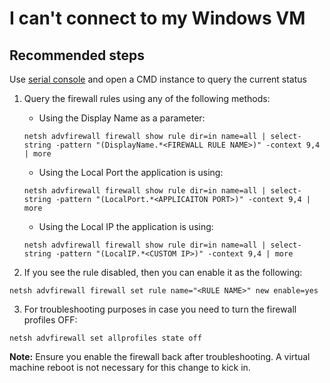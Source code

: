 <properties  
	pageTitle="I can't connect to my Windows VM"
	description="I can't connect to my Windows VM"
	service=""
	resource=""
	authors="manavis"
	displayOrder="38"
	selfHelpType="generic"
	supportTopicIds="32615534"
	resourceTags=""
	productPesIds="14749"
	cloudEnvironments="public"
/>

# I can't connect to my Windows VM

## **Recommended steps**

Use [serial console](data-blade:Microsoft_Azure_Compute.SerialConsoleBlade.resourceId.$resourceId) and open a CMD instance to query the current status

1. Query the firewall rules using any of the following methods:

	* Using the Display Name as a parameter:
	```   
	netsh advfirewall firewall show rule dir=in name=all | select-string -pattern "(DisplayName.*<FIREWALL RULE NAME>)" -context 9,4 | more
	```   
	* Using the Local Port the application is using:
	```   
	netsh advfirewall firewall show rule dir=in name=all | select-string -pattern "(LocalPort.*<APPLICAITON PORT>)" -context 9,4 | more
	```		
	* Using the Local IP the application is using:
	```
	netsh advfirewall firewall show rule dir=in name=all | select-string -pattern "(LocalIP.*<CUSTOM IP>)" -context 9,4 | more
	```   

2. If you see the rule disabled, then you can enable it as the following:
```
netsh advfirewall firewall set rule name="<RULE NAME>" new enable=yes
```   
3. For troubleshooting purposes in case you need to turn the firewall profiles OFF:
```
netsh advfirewall set allprofiles state off
```   
**Note:** Ensure you enable the firewall back after troubleshooting. A virtual machine reboot is not necessary for this change to kick in.
